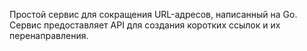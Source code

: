 Простой сервис для сокращения URL-адресов, написанный на Go. Сервис предоставляет API для создания коротких ссылок и их перенаправления.
